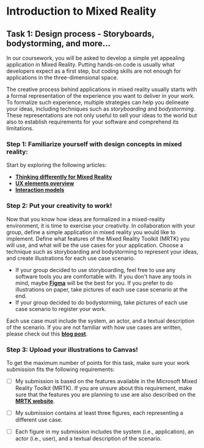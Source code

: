 # Introduction to Mixed Reality

## Task 1: Design process - Storyboards, bodystorming, and more...
In our coursework, you will be asked to develop a simple yet appealing application in Mixed Reality.
Putting hands-on code is usually what developers expect as a first step, but coding skills are not enough for applications in the three-dimensional space.

The creative process behind applications in mixed reality usually starts with a formal representation of the experience you want to deliver in your work.
To formalize such experience, multiple strategies can help you delineate your ideas, including techniques such as _storyboarding_ and _bodystorming_.
These representations are not only useful to sell your ideas to the world but also to establish requirements for your software and comprehend its limitations.

### Step 1: Familiarize yourself with design concepts in mixed reality:
Start by exploring the following articles:

- [**Thinking differently for Mixed Reality**](https://learn.microsoft.com/en-us/windows/mixed-reality/discover/case-study-expanding-the-design-process-for-mixed-reality)
- [**UX elements overview**](https://learn.microsoft.com/en-us/windows/mixed-reality/design/app-patterns-landingpage)
- [**Interaction models**](https://learn.microsoft.com/en-us/windows/mixed-reality/design/interaction-fundamentals)

### Step 2: Put your creativity to work!
Now that you know how ideas are formalized in a mixed-reality environment, it is time to exercise your creativity. In collaboration with your group, 
define a simple application in mixed reality you would like to implement. Define what features of the Mixed Reality Toolkit (MRTK) you will use,
and what will be the use cases for your application. Choose a technique such as storyboarding and bodystorming to 
represent your ideas, and create illustrations for each use case scenario.

- If your group decided to use storyboarding, feel free to use any software tools you are comfortable with. If you don't have any tools in mind, maybe [**Figma**](https://learn.microsoft.com/en-us/windows/mixed-reality/design/figma-toolkit) will be the best for you.
  If you prefer to do illustrations on paper, take pictures of each use case scenario at the end.
- If your group decided to do bodystorming, take pictures of each use case scenario to register your work.
  
Each use case must include the system, an actor, and a textual description of the scenario. If you are not familiar with how use cases are written, please check out this [**blog post**](https://www.wrike.com/blog/what-is-a-use-case/).

### Step 3: Upload your illustrations to Canvas!
To get the maximum number of points for this task, make sure your work submission fits the following requirements:
- [ ] My submission is based on the features available in the Microsoft Mixed Reality Toolkit (MRTK). If you are unsure about this requirement, make sure that the features you are planning to use are also described on the [**MRTK website**](https://learn.microsoft.com/en-us/windows/mixed-reality/design/design).
- [ ] My submission contains at least three figures, each representing a different use case.
- [ ] Each figure in my submission includes the system (i.e., application), an actor (i.e., user), and a textual description of the scenario.



